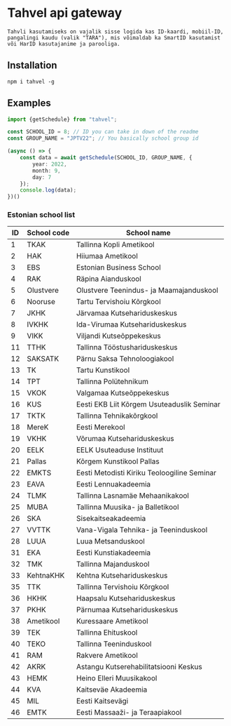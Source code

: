 # Tahvel api gateway
`Tahvli kasutamiseks on vajalik sisse logida kas ID-kaardi, mobiil-ID, pangalingi kaudu (valik "TARA"), mis võimaldab ka SmartID kasutamist või HarID kasutajanime ja parooliga.
`

## Installation
`npm i tahvel -g`

## Examples
```ts
import {getSchedule} from "tahvel";

const SCHOOL_ID = 8; // ID you can take in down of the readme
const GROUP_NAME = "JPTV22"; // You basically school group id

(async () => {
    const data = await getSchedule(SCHOOL_ID, GROUP_NAME, {
        year: 2022,
        month: 9,
        day: 7
    });
    console.log(data);
})()
```

### Estonian school list

| ID | School code  | School name                                |
| -- | ------------ | ------------------------------------------ |
| 1  | TKAK         | Tallinna Kopli Ametikool                   |
| 2  | HAK          | Hiiumaa Ametikool                          |
| 3  | EBS          | Estonian Business School                   |
| 4  | RAK          | Räpina Aianduskool                         |
| 5  | Olustvere    | Olustvere Teenindus- ja Maamajanduskool    |
| 6  | Nooruse      | Tartu Tervishoiu Kõrgkool                  |
| 7  | JKHK         | Järvamaa Kutsehariduskeskus                |
| 8  | IVKHK        | Ida-Virumaa Kutsehariduskeskus             |
| 9  | VIKK         | Viljandi Kutseõppekeskus                   |
| 11 | TTHK         | Tallinna Tööstushariduskeskus              |
| 12 | SAKSATK      | Pärnu Saksa Tehnoloogiakool                |
| 13 | TK           | Tartu Kunstikool                           |
| 14 | TPT          | Tallinna Polütehnikum                      |
| 15 | VKOK         | Valgamaa Kutseõppekeskus                   |
| 16 | KUS          | Eesti EKB Liit Kõrgem Usuteaduslik Seminar |
| 17 | TKTK         | Tallinna Tehnikakõrgkool                   |
| 18 | MereK        | Eesti Merekool                             |
| 19 | VKHK         | Võrumaa Kutsehariduskeskus                 |
| 20 | EELK         | EELK Usuteaduse Instituut                  |
| 21 | Pallas       | Kõrgem Kunstikool Pallas                   |
| 22 | EMKTS        | Eesti Metodisti Kiriku Teoloogiline Seminar|
| 23 | EAVA         | Eesti Lennuakadeemia                       |
| 24 | TLMK         | Tallinna Lasnamäe Mehaanikakool            |
| 25 | MUBA         | Tallinna Muusika- ja Balletikool           |
| 26 | SKA          | Sisekaitseakadeemia                        |
| 27 | VVTTK        | Vana-Vigala Tehnika- ja Teeninduskool      |
| 28 | LUUA         | Luua Metsanduskool                         |
| 31 | EKA          | Eesti Kunstiakadeemia                      |
| 32 | TMK          | Tallinna Majanduskool                      |
| 33 | KehtnaKHK    | Kehtna Kutsehariduskeskus                  |
| 35 | TTK          | Tallinna Tervishoiu Kõrgkool               |
| 36 | HKHK         | Haapsalu Kutsehariduskeskus                |
| 37 | PKHK         | Pärnumaa Kutsehariduskeskus                |
| 38 | Ametikool    | Kuressaare Ametikool                       |
| 39 | TEK          | Tallinna Ehituskool                        |
| 40 | TEKO         | Tallinna Teeninduskool                     |
| 41 | RAM          | Rakvere Ametikool                          |
| 42 | AKRK         | Astangu Kutserehabilitatsiooni Keskus      |
| 43 | HEMK         | Heino Elleri Muusikakool                   |
| 44 | KVA          | Kaitseväe Akadeemia                        |
| 45 | MIL          | Eesti Kaitsevägi                           |
| 46 | EMTK         | Eesti Massaaži- ja Teraapiakool            |
